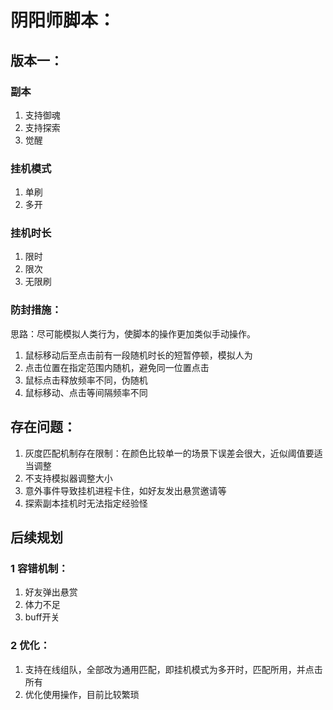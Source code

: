 # 阴阳师脚本：

## 版本一：

### 副本
1. 支持御魂
2. 支持探索
3. 觉醒
### 挂机模式
1. 单刷
2. 多开
### 挂机时长
1. 限时
2. 限次
3. 无限刷
### 防封措施：
思路：尽可能模拟人类行为，使脚本的操作更加类似手动操作。
1. 鼠标移动后至点击前有一段随机时长的短暂停顿，模拟人为
2. 点击位置在指定范围内随机，避免同一位置点击
3. 鼠标点击释放频率不同，伪随机
4. 鼠标移动、点击等间隔频率不同


## 存在问题：
1. 灰度匹配机制存在限制：在颜色比较单一的场景下误差会很大，近似阈值要适当调整
2. 不支持模拟器调整大小
3. 意外事件导致挂机进程卡住，如好友发出悬赏邀请等
4. 探索副本挂机时无法指定经验怪



## 后续规划
### 1 容错机制：
1. 好友弹出悬赏
2. 体力不足
3. buff开关


### 2 优化：
1. 支持在线组队，全部改为通用匹配，即挂机模式为多开时，匹配所用，并点击所有
2. 优化使用操作，目前比较繁琐


    